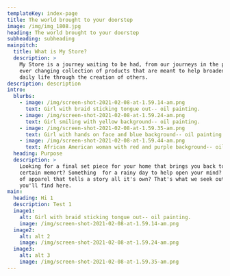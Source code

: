 ```yaml
---
templateKey: index-page
title: The world brought to your doorstep
image: /img/img_1808.jpg
heading: The world brought to your doorstep
subheading: subheading
mainpitch:
  title: What is My Store?
  description: >
    My Store is a journey waiting to be had, from our journeys in the past. An 
    ever changing collection of products that are meant to help broaden your 
    daily life through the creation of others.
description: description
intro:
  blurbs:
    - image: /img/screen-shot-2021-02-08-at-1.59.14-am.png
      text: Girl with braid sticking tongue out-- oil painting.
    - image: /img/screen-shot-2021-02-08-at-1.59.24-am.png
      text: Girl smiling with yellow background-- oil painting.
    - image: /img/screen-shot-2021-02-08-at-1.59.35-am.png
      text: Girl with hands on face and blue background-- oil painting.
    - image: /img/screen-shot-2021-02-08-at-1.59.44-am.png
      text: African American woman with red and purple background-- oil painting.
  heading: Purpose
  description: >
    Looking for a final set piece for your home that brings you back to a
    certain memort? Something  for a rainy day to help open your mind? A piece
    of apparel that tells a story all it's own? That's what we seek out and hope
    you'll find here.
main:
  heading: Hi 1
  description: Test 1
  image1:
    alt: Girl with braid sticking tongue out-- oil painting.
    image: /img/screen-shot-2021-02-08-at-1.59.14-am.png
  image2:
    alt: alt 2
    image: /img/screen-shot-2021-02-08-at-1.59.24-am.png
  image3:
    alt: alt 3
    image: /img/screen-shot-2021-02-08-at-1.59.35-am.png
---
```


